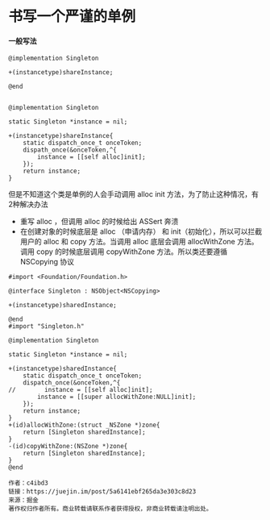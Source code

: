# 书写一个严谨的单例





#### 一般写法

```
@implementation Singleton

+(instancetype)shareInstance;

@end


@implementation Singleton

static Singleton *instance = nil;

+(instancetype)shareInstance{
    static dispatch_once_t onceToken;
    dispath_once(&onceToken,^{
        instance = [[self alloc]init];
    });
    return instance;
}

```

但是不知道这个类是单例的人会手动调用 alloc init 方法，为了防止这种情况，有2种解决办法

* 重写 alloc ，但调用 alloc 的时候给出 ASSert 奔溃
* 在创建对象的时候底层是 alloc （申请内存） 和 init（初始化），所以可以拦截用户的 alloc 和 copy 方法。当调用 alloc 底层会调用 allocWithZone 方法。 调用 copy 的时候底层调用 copyWithZone 方法。所以类还要遵循 NSCopying 协议

```
#import <Foundation/Foundation.h>

@interface Singleton : NSObject<NSCopying>

+(instancetype)sharedInstance;

@end
#import "Singleton.h"

@implementation Singleton

static Singleton *instance = nil;

+(instancetype)sharedInstance{
    static dispatch_once_t onceToken;
    dispatch_once(&onceToken,^{
//        instance = [[self alloc]init];
        instance = [[super allocWithZone:NULL]init];
    });
    return instance;
}
+(id)allocWithZone:(struct _NSZone *)zone{
    return [Singleton sharedInstance];
}
-(id)copyWithZone:(NSZone *)zone{
    return [Singleton sharedInstance];
}
@end

作者：c4ibd3
链接：https://juejin.im/post/5a6141ebf265da3e303c8d23
来源：掘金
著作权归作者所有。商业转载请联系作者获得授权，非商业转载请注明出处。
```



